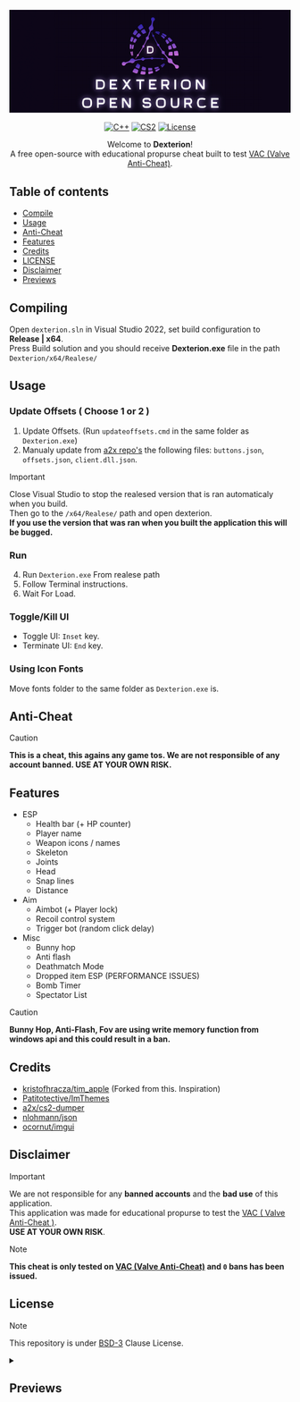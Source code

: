 <div align="center">
  
![DexterionBanner](assets/dexterion_banner.jpg)
  
[![C++](https://img.shields.io/badge/language-C%2B%2B-%23f34b7d.svg?style=plastic)](https://en.wikipedia.org/wiki/C%2B%2B)
[![CS2](https://img.shields.io/badge/game-CS2-yellow.svg?style=plastic)](https://store.steampowered.com/app/730) 
[![License](https://img.shields.io/badge/License-BDSv3-green.svg?style=plastic)](https://github.com/Skwrr/Dexterion/blob/master/LICENSE)

Welcome to **Dexterion**!\
A free open-source with educational propurse cheat built to test [VAC (Valve Anti-Cheat)](https://help.steampowered.com/faqs/view/571A-97DA-70E9-FF74).

</div>

## Table of contents 
- [Compile](#Compiling)
- [Usage](#Usage)
- [Anti-Cheat](#Anti-Cheat)
- [Features](#Features)
- [Credits](#Credits)
- [LICENSE](#License)
- [Disclaimer](#Disclaimer)
- [Previews](#Previews)

## Compiling
Open `dexterion.sln` in Visual Studio 2022, set build configuration to **Release | x64**.\
Press Build solution and you should receive **Dexterion.exe** file in the path `Dexterion/x64/Realese/`

## Usage
### Update Offsets ( Choose 1 or 2 )
1. Update Offsets. (Run `updateoffsets.cmd` in the same folder as `Dexterion.exe`)
2. Manualy update from [a2x repo's](https://github.com/a2x/cs2-dumper/blob/main/output) the following files: `buttons.json`, `offsets.json`, `client.dll.json`.

> [!IMPORTANT]
   > Close Visual Studio to stop the realesed version that is ran automaticaly when you build.\
   > Then go to the `/x64/Realese/` path and open dexterion.\
   > **If you use the version that was ran when you built the application this will be bugged.**

### Run
4. Run `Dexterion.exe` From realese path
5. Follow Terminal instructions.
6. Wait For Load.

### Toggle/Kill UI
- Toggle UI: `Inset` key.
- Terminate UI: `End` key.

### Using Icon Fonts
Move fonts folder to the same folder as `Dexterion.exe` is.

## Anti-Cheat
> [!CAUTION]
> **This is a cheat, this agains any game tos. We are not responsible of any account banned. USE AT YOUR OWN RISK.**

## Features
- ESP
  - Health bar (+ HP counter)
  - Player name
  - Weapon icons / names
  - Skeleton
  - Joints
  - Head
  - Snap lines
  - Distance
- Aim
  - Aimbot (+ Player lock)
  - Recoil control system
  - Trigger bot (random click delay)
- Misc
  - Bunny hop
  - Anti flash
  - Deathmatch Mode
  - Dropped item ESP (PERFORMANCE ISSUES)
  - Bomb Timer
  - Spectator List

> [!CAUTION]
> **Bunny Hop, Anti-Flash, Fov are using write memory function from windows api and this could result in a ban.**

## Credits
- [kristofhracza/tim_apple](https://github.com/kristofhracza/tim_apple) (Forked from this. Inspiration)
- [Patitotective/ImThemes](https://github.com/Patitotective/ImThemes)
- [a2x/cs2-dumper](https://github.com/a2x/cs2-dumper)
- [nlohmann/json](https://github.com/nlohmann/json)
- [ocornut/imgui](https://github.com/ocornut/imgui)

## Disclaimer
> [!IMPORTANT]
> We are not responsible for any **banned accounts** and the **bad use** of this application.\
> This application was made for educational propurse to test the [VAC ( Valve Anti-Cheat )](https://help.steampowered.com/faqs/view/571A-97DA-70E9-FF74).\
> **USE AT YOUR OWN RISK**.

> [!NOTE]
> **This cheat is only tested on [VAC (Valve Anti-Cheat)](https://help.steampowered.com/faqs/view/571A-97DA-70E9-FF74) and `0` bans has been issued.**

## License
> [!NOTE]
> This repository is under [BSD-3](https://github.com/Skwrr/Dexterion/blob/master/LICENSE) Clause License.

<details>
  <summary>
    <h2>Previews</h2>
  </summary>


![Preview](assets/screenshots/preview1.png)
![Preview](assets/screenshots/preview2.png)
![Preview](assets/screenshots/preview3.png)
![Preview](assets/screenshots/preview4.png)
![Preview](assets/screenshots/preview5.png)

</details>
